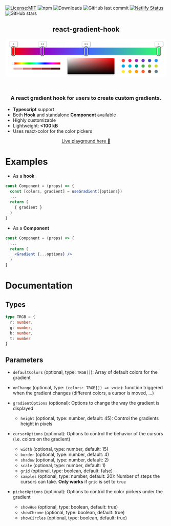 [![License:MIT](https://img.shields.io/badge/License-MIT-yellow.svg)](https://opensource.org/licenses/MIT)
![npm](https://img.shields.io/npm/v/react-gradient-hook)
![Downloads](https://img.shields.io/github/downloads/peacefulotter/react-gradient-hook/total)
![GitHub last commit](https://img.shields.io/github/last-commit/peacefulotter/react-gradient-hook)
[![Netlify Status](https://api.netlify.com/api/v1/badges/48c9fde3-3471-4408-9f78-0528bc484cc1/deploy-status)](https://app.netlify.com/sites/react-gradient-hook/deploys)
![GitHub stars](https://img.shields.io/github/stars/peacefulotter/react-gradient-hook?style=social)

<div align="center">
    <h2>react-gradient-hook</h2>
  <p align="center">
    <img style='border-radius: 8px' src="./overview.png" alt="" width="850px" />
  </p>
</div>
<br />
<div>
  <h3 align="center">
    A react gradient hook for users to create custom gradients.  
  </h3>
  <ul style='margin-top: 10px'>
    <li><b>Typescript</b> support</li>
    <li>Both <b>Hook</b> and standalone <b>Component</b> available</li>
     <li>Highly customizable</li>
    <li>Lightweight: <b> <100 kB </b> </li>
    <li>Uses react-color for the color pickers</li>
  </ul>
</div>

<div>
  <p align="center">
    <a href="https://react-gradient-hook.netlify.app" target="_blank">
    Live playground here 🎨
    </a>
  </p>
</div>

# Examples
 - As a <b>hook</b>
```jsx harmony
const Component = (props) => {
  const [colors, gradient] = useGradient({options})
  ...
  return (
    { gradient }
  )
}
```

 - As a <b>Component</b>
```jsx harmony
const Component = (props) => {
  ...
  return (
    <Gradient {...options} />
  )
}
```


# Documentation

## Types

```ts
type TRGB = {
  r: number, 
  g: number, 
  b: number, 
  t: number
}
```

## Parameters 

 - `defaultColors` (optional, type: `TRGB[]`): Array of default colors for the gradient

- `onChange` (optional, type: `(colors: TRGB[]) => void`): function triggered when the gradient changes (different colors, a cursor is moved, ...)

- `gradientOptions` (optional): Options to change the way the gradient is displayed
  - `height` (optional, type: number, default: 45): Control the gradients height in pixels

- `cursorOptions` (optional): Options to control the behavior of the cursors (i.e. colors on the gradient)
  - `width` (optional, type: number, default: 15)
  - `border` (optional, type: number, default: 4)
  - `shadow` (optional, type: number, default: 2)
  - `scale` (optional, type: number, default: 1)
  - `grid` (optional, type: boolean, default: false)
  - `samples` (optional, type: number, default: 20): Number of steps the cursors can take. <b>Only works</b> if `grid` is set to `true`

- `pickerOptions` (optional): Options to control the color pickers under the gradient
  -  `showHue` (optional, type: boolean, default: true)
  -  `showChrome` (optional, type: boolean, default: true)
  -  `showCircles` (optional, type: boolean, default: true)
